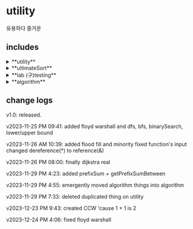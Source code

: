 # utility
유용하다
즐거운

## includes

<details>
<summary>**utility**</summary>

  + printVector
  + isSorted
  + generateRandomVector
</details>

<details>
<summary>**ultimateSort**</summary>

+ countSort
+ bogoSort
+ selectionSort
+ heapify
+ heapSort
+ insertionSort
+ bubbleSort
+ beadSort
</details>
<details>
<summary>**lab (구)testing**</summary>

+ FFT
+ mul
</details>

<details>
<summary>**algorithm**</summary>

+ dfs
+ bfs
+ binarySearch
+ floydWarshall
+ lowerBound
+ upperBound
+ djikstra
+ floodFill4Way
+ floodFill8Way
+ prefixSum
+ getPrefixSumBetween
+ CCW
</details>

## change logs
v1.0: released.

v2023-11-25 PM 09:41: added floyd warshall and dfs, bfs, binarySearch, lower/upper bound

v2023-11-26 AM 10:39: added flood fill and minority fixed function's input changed dereference(*) to reference(&)

v2023-11-26 PM 08:00: finally dijkstra real

v2023-11-29 PM 4:23: added prefixSum + getPrefixSumBetween

v2023-11-29 PM 4:55: emergently moved algorithm things into algorithm

v2023-11-29 PM 7:33: deleted duplicated thing on utility

v2023-12-23 PM 9:43: created CCW 'cause 1 + 1 is 2

v2023-12-24 PM 4:06: fixed floyd warshall
